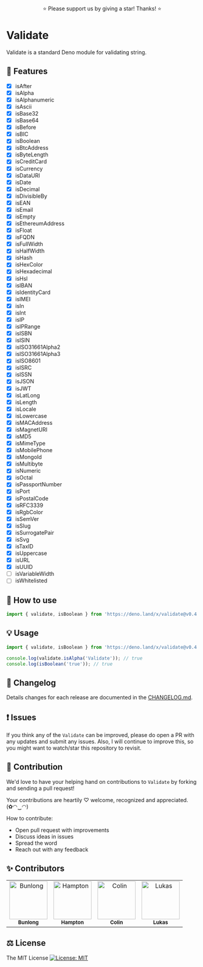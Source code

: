 <p align="center">
  ⭐️ Please support us by giving a star! Thanks! ⭐️
</p>

# Validate

Validate is a standard Deno module for validating string.

## 🎁 Features

* [x] isAfter
* [x] isAlpha
* [x] isAlphanumeric
* [x] isAscii
* [x] isBase32
* [x] isBase64
* [x] isBefore
* [x] isBIC
* [x] isBoolean
* [x] isBtcAddress
* [x] isByteLength
* [x] isCreditCard
* [x] isCurrency
* [x] isDataURI
* [x] isDate
* [x] isDecimal
* [x] isDivisibleBy
* [x] isEAN
* [x] isEmail
* [x] isEmpty
* [x] isEthereumAddress
* [x] isFloat
* [x] isFQDN
* [x] isFullWidth
* [x] isHalfWidth
* [x] isHash
* [x] isHexColor
* [x] isHexadecimal
* [x] isHsl
* [x] isIBAN
* [x] isIdentityCard
* [x] isIMEI
* [x] isIn
* [x] isInt
* [x] isIP
* [x] isIPRange
* [x] isISBN
* [x] isISIN
* [x] isISO31661Alpha2
* [x] isISO31661Alpha3
* [x] isISO8601
* [x] isISRC
* [x] isISSN
* [x] isJSON
* [x] isJWT
* [x] isLatLong
* [x] isLength
* [x] isLocale
* [x] isLowercase
* [x] isMACAddress
* [x] isMagnetURI
* [x] isMD5
* [x] isMimeType
* [x] isMobilePhone
* [x] isMongoId
* [x] isMultibyte
* [x] isNumeric
* [x] isOctal
* [x] isPassportNumber
* [x] isPort
* [x] isPostalCode
* [x] isRFC3339
* [x] isRgbColor
* [x] isSemVer
* [x] isSlug
* [x] isSurrogatePair
* [x] isSvg
* [x] isTaxID
* [x] isUppercase
* [x] isURL
* [x] isUUID
* [ ] isVariableWidth
* [ ] isWhitelisted

## 🔧 How to use

```ts
import { validate, isBoolean } from 'https://deno.land/x/validate@v0.4.0/mod.ts';
```

## 💡 Usage

```ts
import { validate, isBoolean } from 'https://deno.land/x/validate@v0.4.0/mod.ts';

console.log(validate.isAlpha('Validate')); // true
console.log(isBoolean('true')); // true
```

## 📜 Changelog

Details changes for each release are documented in the [CHANGELOG.md](https://github.com/jinglong7/validate/blob/master/CHANGELOG.md).

## ❗ Issues

If you think any of the `Validate` can be improved, please do open a PR with any updates and submit any issues. Also, I will continue to improve this, so you might want to watch/star this repository to revisit.

## 💪 Contribution

We'd love to have your helping hand on contributions to `Validate` by forking and sending a pull request!

Your contributions are heartily ♡ welcome, recognized and appreciated. (✿◠‿◠)

How to contribute:

- Open pull request with improvements
- Discuss ideas in issues
- Spread the word
- Reach out with any feedback

## ✨ Contributors

<table>
  <tr>
    <td align="center">
      <a href="https://github.com/Bunlong">
        <img src="https://avatars0.githubusercontent.com/u/1308397?s=400&u=945dc6b97571e2b98b659d34b1c81ae2514046bf&v=4" width="100" alt="Bunlong" />
        <br />
        <sub>
          <b>Bunlong</b>
        </sub>
      </a>
    </td>
    <td align="center">
      <a href="https://github.com/hamptonmoore">
        <img src="https://avatars2.githubusercontent.com/u/8162992?s=400&u=ff3c4f793bb7126181761fab57cf799a4524503b&v=4" width="100" alt="Hampton" />
        <br />
        <sub>
          <b>Hampton</b>
        </sub>
      </a>
    </td>
    <td align="center">
      <a href="https://github.com/SuperC03">
        <img src="https://avatars2.githubusercontent.com/u/42807913?s=400&u=fe371d8db5785f6c826a20a39dc41fdffa3fcc0b&v=4" width="100" alt="Colin" />
        <br />
        <sub>
          <b>Colin</b>
        </sub>
      </a>
    </td>
    <td align="center">
      <a href="https://github.com/lholliger">
        <img src="https://avatars3.githubusercontent.com/u/14064434?s=400&u=2d718e5a1cee7719fdab4e0e0d4e99f8bd26e2ba&v=4" width="100" alt="Lukas" />
        <br />
        <sub>
          <b>Lukas</b>
        </sub>
      </a>
    </td>
  </tr>
</table>

## ⚖️ License

The MIT License [![License: MIT](https://img.shields.io/badge/License-MIT-yellow.svg)](https://opensource.org/licenses/MIT)
